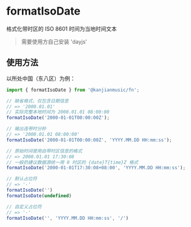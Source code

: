 # formatIsoDate
格式化带时区的 ISO 8601 时间为当地时间文本

> 需要使用方自己安装 'dayjs'

## 使用方法

以所处中国（东八区）为例：

```ts
import { formatIsoDate } from '@kanjianmusic/fn';

// 缺省格式，仅包含日期信息
// => '2000.01.01'
// 实际完整本地时间为 2000.01.01 08:00:00
formatIsoDate('2000-01-01T00:00:00Z');

// 输出连带时分秒
// => '2000.01.01 08:00:00'
formatIsoDate('2000-01-01T00:00:00Z', 'YYYY.MM.DD HH:mm:ss');

// 原始时间使用自带时区信息的格式
// => 2000.01.01 17:30:08
// 一般扔建议数据源统一用 0 时区的 {date}T{time}Z 格式
formatIsoDate('2000-01-01T17:30:08+08:00', 'YYYY.MM.DD HH:mm:ss');

// 默认占位符
// => '-'
formatIsoDate('')
formatIsoDate(undefined)

// 自定义占位符
// => '-'
formatIsoDate('', 'YYYY.MM.DD HH:mm:ss', '/')
```

